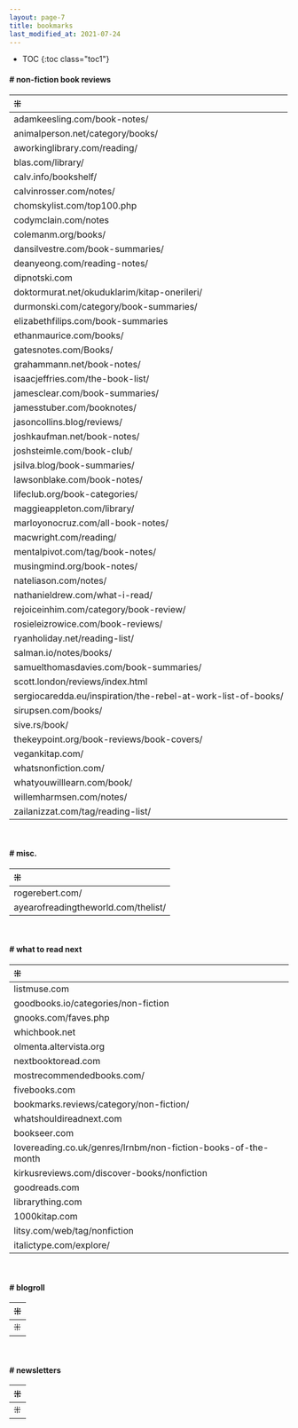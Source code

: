 ```yaml
---
layout: page-7
title: bookmarks
last_modified_at: 2021-07-24
---
```


* TOC
{:toc class="toc1"}  

#### # non-fiction book reviews

| ⁜ |
|:---|
| adamkeesling.com/book-notes/ |
| animalperson.net/category/books/ |
| aworkinglibrary.com/reading/ |
| blas.com/library/ |
| calv.info/bookshelf/ |  
| calvinrosser.com/notes/ |  
| chomskylist.com/top100.php |
| codymclain.com/notes |
| colemanm.org/books/ |
| dansilvestre.com/book-summaries/ | 
| deanyeong.com/reading-notes/ |
| dipnotski.com |
| doktormurat.net/okuduklarim/kitap-onerileri/ |
| durmonski.com/category/book-summaries/ |
| elizabethfilips.com/book-summaries |
| ethanmaurice.com/books/ |
| gatesnotes.com/Books/ |
| grahammann.net/book-notes/ |
| isaacjeffries.com/the-book-list/ |
| jamesclear.com/book-summaries/ |
| jamesstuber.com/booknotes/ |
| jasoncollins.blog/reviews/ |
| joshkaufman.net/book-notes/ |
| joshsteimle.com/book-club/ |
| jsilva.blog/book-summaries/ | 
| lawsonblake.com/book-notes/ |
| lifeclub.org/book-categories/ |
| maggieappleton.com/library/ |
| marloyonocruz.com/all-book-notes/ |
| macwright.com/reading/ |
| mentalpivot.com/tag/book-notes/ |
| musingmind.org/book-notes/ |
| nateliason.com/notes/ |
| nathanieldrew.com/what-i-read/ |
| rejoiceinhim.com/category/book-review/ |
| rosieleizrowice.com/book-reviews/ |
| ryanholiday.net/reading-list/ |
| salman.io/notes/books/ |
| samuelthomasdavies.com/book-summaries/ |
| scott.london/reviews/index.html |
| sergiocaredda.eu/inspiration/the-rebel-at-work-list-of-books/ |
| sirupsen.com/books/ |  
| sive.rs/book/ |
| thekeypoint.org/book-reviews/book-covers/ |
| vegankitap.com/ |
| whatsnonfiction.com/ |
| whatyouwilllearn.com/book/ |
| willemharmsen.com/notes/ |
| zailanizzat.com/tag/reading-list/ |

<br />

<!--| ~~blog.12min.com/~~ |-->
<!--| davidnmalan.com/bookreviews/ |-->
<!--| j-dm.org/ |-->
<!--| rifflebooks.com |-->

<!-- #### blogroll
| ⁜ |
|:---|
| ⁜ |-->

#### # misc.

| ⁜ |
|:---|
| rogerebert.com/ |
| ayearofreadingtheworld.com/thelist/ |

<br />

#### # what to read next

| ⁜ |
|:---|
| listmuse.com |
| goodbooks.io/categories/non-fiction |
| gnooks.com/faves.php |
| whichbook.net |
| olmenta.altervista.org |
| nextbooktoread.com |
| mostrecommendedbooks.com/ |
| fivebooks.com |
| bookmarks.reviews/category/non-fiction/ |
| whatshouldireadnext.com |
| bookseer.com |
| lovereading.co.uk/genres/lrnbm/non-fiction-books-of-the-month |
| kirkusreviews.com/discover-books/nonfiction |
| goodreads.com |
| librarything.com |
| 1000kitap.com |
| litsy.com/web/tag/nonfiction |
| italictype.com/explore/ |

<br />

#### # blogroll
| ⁜ |
|:---|
| ⁜ |

<br />

#### # newsletters
| ⁜ |
|:---|
| ⁜ |

<br />

